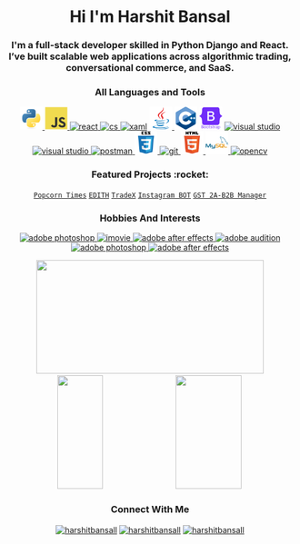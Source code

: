 <h1 align="center">Hi I'm Harshit Bansal</h1>
<h3 align="center">I'm a full-stack developer skilled in Python Django and React. I’ve built scalable web applications across algorithmic trading, conversational commerce, and SaaS.</h3>
<h3 align="center">All Languages and Tools </h3>
<p align="center"> 
  <a href="https://www.python.org" target="_blank"> <img src="https://raw.githubusercontent.com/devicons/devicon/master/icons/python/python-original.svg" alt="python" width="40" height="40"/> </a>
  <a href="https://developer.mozilla.org/en-US/docs/Web/JavaScript" target="_blank"> <img src="https://raw.githubusercontent.com/devicons/devicon/master/icons/javascript/javascript-original.svg" alt="javascript" width="40" height="40"/> </a> 
  <a href="https://react.dev/" target="_blank"> <img width="40" height="40" src="https://img.icons8.com/office/40/react.png" alt="react"/> </a> 
  <a href="https://docs.microsoft.com/en-us/dotnet/csharp/" target="_blank"> <img width="40" height="40" src="https://img.icons8.com/dusk/64/cs.png" alt="cs"/> </a>
  <a href="https://docs.microsoft.com/en-us/dotnet/" target="_blank"> <img src="https://img.icons8.com/nolan/64/xaml.png" alt="xaml" width="40" height="40"/></a>
  <a href="https://www.java.com" target="_blank"> <img src="https://raw.githubusercontent.com/devicons/devicon/master/icons/java/java-original.svg" alt="java" width="40" height="40"/> </a> 
  <a href="https://www.w3schools.com/cpp/" target="_blank"> <img src="https://raw.githubusercontent.com/devicons/devicon/master/icons/cplusplus/cplusplus-original.svg" alt="cplusplus" width="40" height="40"/></a> 
  <a href="https://getbootstrap.com" target="_blank"> <img src="https://raw.githubusercontent.com/devicons/devicon/master/icons/bootstrap/bootstrap-plain-wordmark.svg" alt="bootstrap" width="40" height="40"/></a> 
  <a href="https://visualstudio.microsoft.com/" target="_blank"> <img src="https://img.icons8.com/color/48/000000/visual-studio.png" alt="visual studio" width="40" height="40"/> </a>
  <a href="https://code.visualstudio.com/" target="_blank"> <img src="https://img.icons8.com/fluency/48/000000/visual-studio-code-2019.png" alt="visual studio" width="40" height="40"/> </a>
  <a href="https://postman.com" target="_blank"> <img src="https://www.vectorlogo.zone/logos/getpostman/getpostman-icon.svg" alt="postman" width="40" height="40"/> </a>
  <a href="https://www.w3schools.com/css/" target="_blank"> <img src="https://raw.githubusercontent.com/devicons/devicon/master/icons/css3/css3-original-wordmark.svg" alt="css3" width="40" height="40"/> </a> 
  <a href="https://git-scm.com/" target="_blank"> <img src="https://www.vectorlogo.zone/logos/git-scm/git-scm-icon.svg" alt="git" width="40" height="40"/> </a> 
  <a href="https://www.w3.org/html/" target="_blank"> <img src="https://raw.githubusercontent.com/devicons/devicon/master/icons/html5/html5-original-wordmark.svg" alt="html5" width="40" height="40"/> </a> 
  <a href="https://www.mysql.com/" target="_blank"> <img src="https://raw.githubusercontent.com/devicons/devicon/master/icons/mysql/mysql-original-wordmark.svg" alt="mysql" width="40" height="40"/> </a> 
  <a href="https://opencv.org/" target="_blank"> <img src="https://www.vectorlogo.zone/logos/opencv/opencv-icon.svg" alt="opencv" width="40" height="40"/> </a>
 </p>
 
<h3 align="center">Featured Projects :rocket:</h3>
<p align="center">
  <code><a href = "https://popcorn-times.herokuapp.com/" target="_blank">Popcorn Times</a></code>
  <code><a href = "https://github.com/harshitbansall/EDITH" target="_blank">EDITH</a></code>
  <code><a href = "https://github.com/harshitbansall/TradeX" target="_blank">TradeX</a></code>
  <code><a href = "https://github.com/harshitbansall/InstagramBOT" target="_blank">Instagram BOT</a></code>
  <code><a href = "https://github.com/harshitbansall/GST-2A-B2B-Manager" target="_blank">GST 2A-B2B Manager</a></code>
</p>



  
  
<h3 align="center">Hobbies And Interests</h3>
<p align="center"> 
  <a href="" target="_blank"> <img src="https://img.icons8.com/color/48/000000/adobe-premiere-pro--v1.png" alt="adobe photoshop" width="40" height="40"/> </a>
  <a href="" target="_blank"> <img src="https://img.icons8.com/fluency/48/000000/imovie.png" alt="imovie" width="40" height="40"/> </a> 
  <a href="" target="_blank"> <img src="https://img.icons8.com/color/48/000000/adobe-after-effects--v1.png" alt="adobe after effects" width="40" height="40"/> </a> 
  <a href="" target="_blank"> <img src="https://img.icons8.com/color/48/000000/adobe-audition.png" alt="adobe audition" width="40" height="40"/> </a> 
  <a href="https://www.adobe.com/in/products/photoshop.html" target="_blank"> <img src="https://img.icons8.com/color/50/000000/adobe-photoshop.png" alt="adobe photoshop" width="40" height="40"/> </a>
  <a href="https://www.youtube.com/channel/UCQ7SK8xtu-xF9fEDBvpgIkg" target="_blank"> <img src="https://img.icons8.com/color/48/000000/youtube-play.png" alt="adobe after effects" width="40" height="40"/> </a> 
</p>


<div align="center">
<img height="200px" width="400" src="https://github-readme-streak-stats.herokuapp.com/?user=harshitbansall&theme=radical"><br>
<img height="200px" width="40%" src="https://github-readme-stats.vercel.app/api/top-langs?username=harshitbansall&count_private=true&layout=compact&theme=radical&show_icons=true" />
<img height="200px" width="48%" src="https://github-readme-stats.vercel.app/api?username=harshitbansall&count_private=true&show_icons=true&theme=radical" />
</div>


<h3 align="center">Connect With Me</h3>
<p align="center">
<a href="https://twitter.com/harshitcodes" target="blank"><img align="center" src="https://raw.githubusercontent.com/rahuldkjain/github-profile-readme-generator/master/src/images/icons/Social/twitter.svg" alt="harshitbansall" height="30" width="40" /></a>
<a href="https://linkedin.com/in/harshitbansall" target="blank"><img align="center" src="https://raw.githubusercontent.com/rahuldkjain/github-profile-readme-generator/master/src/images/icons/Social/linked-in-alt.svg" alt="harshitbansall" height="30" width="40" /></a>
<a href="https://instagram.com/harshitbansall" target="blank"><img align="center" src="https://raw.githubusercontent.com/rahuldkjain/github-profile-readme-generator/master/src/images/icons/Social/instagram.svg" alt="harshitbansall" height="30" width="40" /></a>
</p>


